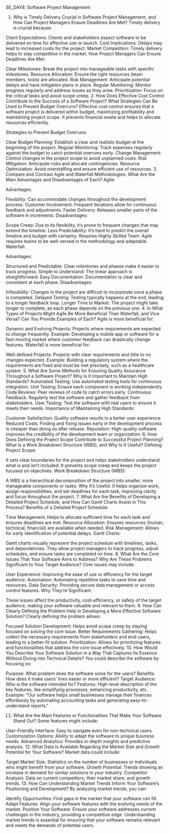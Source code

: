 SE_DAY4: Software Project Management
1. Why is Timely Delivery Crucial in Software Project Management, and How Can Project Managers Ensure Deadlines Are Met?
Timely delivery is crucial because:

Client Expectations: Clients and stakeholders expect software to be delivered on time for effective use or launch.
Cost Implications: Delays may lead to increased costs for the project.
Market Competition: Timely delivery helps to stay competitive in the market.
How Project Managers Can Ensure Deadlines Are Met:

Clear Milestones: Break the project into manageable tasks with specific milestones.
Resource Allocation: Ensure the right resources (team members, tools) are allocated.
Risk Management: Anticipate potential delays and have mitigation plans in place.
Regular Monitoring: Monitor progress regularly and address issues as they arise.
Prioritization: Focus on the critical tasks and avoid scope creep.
2. How Does Effective Cost Control Contribute to the Success of a Software Project? What Strategies Can Be Used to Prevent Budget Overruns?
Effective cost control ensures that a software project is delivered within budget, maximizing profitability and maintaining project scope. It prevents financial waste and helps to allocate resources efficiently.

Strategies to Prevent Budget Overruns:

Clear Budget Planning: Establish a clear and realistic budget at the beginning of the project.
Regular Monitoring: Track expenses regularly against the budget to catch potential overruns early.
Change Management: Control changes in the project scope to avoid unplanned costs.
Risk Mitigation: Anticipate risks and allocate contingencies.
Resource Optimization: Avoid overstaffing and ensure efficient use of resources.
3. Compare and Contrast Agile and Waterfall Methodologies. What Are the Main Advantages and Disadvantages of Each?
Agile:

Advantages:

Flexibility: Can accommodate changes throughout the development process.
Customer Involvement: Frequent iterations allow for continuous feedback and adjustments.
Faster Delivery: Releases smaller parts of the software in increments.
Disadvantages:

Scope Creep: Due to its flexibility, it’s prone to frequent changes that may extend the timeline.
Less Predictability: It’s hard to predict the overall timeline and budget with certainty.
Requires Highly Skilled Team: Agile requires teams to be well-versed in the methodology and adaptable.
Waterfall:

Advantages:

Structured and Predictable: Clear milestones and phases make it easier to track progress.
Simple to Understand: The linear approach is straightforward.
Easy Documentation: Documentation is clear and consistent at each phase.
Disadvantages:

Inflexibility: Changes in the project are difficult to incorporate once a phase is completed.
Delayed Testing: Testing typically happens at the end, leading to a longer feedback loop.
Longer Time to Market: The project might take longer to complete, as each phase depends on the previous one.
4. In What Types of Projects Might Agile Be More Beneficial Than Waterfall, and Vice Versa? Can You Provide Examples of Each?
Agile is more beneficial for:

Dynamic and Evolving Projects: Projects where requirements are expected to change frequently.
Example: Developing a mobile app or software for a fast-moving market where customer feedback can drastically change features.
Waterfall is more beneficial for:

Well-defined Projects: Projects with clear requirements and little to no changes expected.
Example: Building a regulatory system where the requirements are fixed and must be met precisely, such as a healthcare system.
5. What Are Some Methods for Ensuring Quality Assurance Throughout a Software Project? Why Is It Important to Maintain High Standards?
Automated Testing: Use automated testing tools for continuous integration.
Unit Testing: Ensure each component is working independently.
Code Reviews: Peer reviews of code to catch errors early.
Continuous Feedback: Regularly test the software and gather feedback from stakeholders.
User Testing: Test the software with real users to ensure it meets their needs.
Importance of Maintaining High Standards:

Customer Satisfaction: Quality software results in a better user experience.
Reduced Costs: Finding and fixing issues early in the development process is cheaper than doing so after release.
Reputation: High-quality software improves the credibility of the development team or organization.
6. How Does Defining the Project Scope Contribute to Successful Project Planning? What Is a Work Breakdown Structure (WBS), and Why Is It Useful?
Defining Project Scope:

It sets clear boundaries for the project and helps stakeholders understand what is and isn’t included.
It prevents scope creep and keeps the project focused on objectives.
Work Breakdown Structure (WBS):

A WBS is a hierarchical decomposition of the project into smaller, more manageable components or tasks.
Why It’s Useful: It helps organize work, assign responsibilities, and set deadlines for each task, improving clarity and focus throughout the project.
7. What Are the Benefits of Developing a Detailed Project Schedule, and How Can Gantt Charts Assist in This Process?
Benefits of a Detailed Project Schedule:

Time Management: Helps to allocate sufficient time for each task and ensures deadlines are met.
Resource Allocation: Ensures resources (human, technical, financial) are available when needed.
Risk Management: Allows for early identification of potential delays.
Gantt Charts:

Gantt charts visually represent the project schedule with timelines, tasks, and dependencies. They allow project managers to track progress, adjust schedules, and ensure tasks are completed on time.
8. What Are the Core Issues That Your Software Aims to Address? Why Are These Problems Significant to Your Target Audience?
Core issues may include:

User Experience: Improving the ease of use or efficiency for the target audience.
Automation: Automating repetitive tasks to save time and resources.
Data Security: Providing secure data management or access control features.
Why They’re Significant:

These issues affect the productivity, cost-efficiency, or safety of the target audience, making your software valuable and relevant to them.
9. How Can Clearly Defining the Problem Help in Developing a More Effective Software Solution?
Clearly defining the problem allows:

Focused Solution Development: Helps avoid scope creep by staying focused on solving the core issue.
Better Requirements Gathering: Helps collect the necessary requirements from stakeholders and end-users, leading to a better-fit solution.
Prioritization: Allows for prioritizing features and functionalities that address the core issue effectively.
10. How Would You Describe Your Software Solution in a Way That Captures Its Essence Without Diving into Technical Details?
You could describe the software by focusing on:

Purpose: What problem does the software solve for the users?
Benefits: How does it make users’ lives easier or more efficient?
Target Audience: Who is the software intended for?
Features: High-level description of the key features, like simplifying processes, enhancing productivity, etc.
Example: "Our software helps small businesses manage their finances effortlessly by automating accounting tasks and generating easy-to-understand reports."

11. What Are the Main Features or Functionalities That Make Your Software Stand Out?
Some features might include:

User-Friendly Interface: Easy to navigate even for non-technical users.
Customization Options: Ability to adapt the software to unique business needs.
Advanced Analytics: Provides in-depth insights and predictive analysis.
12. What Data Is Available Regarding the Market Size and Growth Potential for Your Software?
Market data could include:

Target Market Size: Statistics on the number of businesses or individuals who might benefit from your software.
Growth Potential: Trends showing an increase in demand for similar solutions in your industry.
Competitor Analysis: Data on current competitors, their market share, and growth trends.
13. How Can Understanding Market Trends Inform Your Software’s Positioning and Development?
By analyzing market trends, you can:

Identify Opportunities: Find gaps in the market that your software can fill.
Adapt Features: Align your software features with the evolving needs of the market.
Position Your Software: Ensure your software addresses current challenges in the industry, providing a competitive edge.
Understanding market trends is essential for ensuring that your software remains relevant and meets the demands of potential users.
